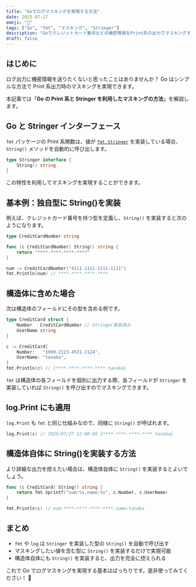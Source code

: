 ```yaml
---
title: "Goでログマスキングを実現する方法"
date: 2025-07-27
emoji: "🔐"
tags: ["Go", "fmt", "マスキング", "Stringer"]
description: "Goでクレジットカード番号などの機密情報をPrint系の出力でマスキングする方法を解説します。"
draft: false
---
```


## はじめに

ログ出力に機密情報を送りたくないと思ったことはありませんか？
Go はシンプルな方法で Print 系出力時のマスキングを実現できます。

本記事では「**Go の Print 系と Stringer を利用したマスキングの方法**」を解説します。

## Go と Stringer インターフェース

`fmt` パッケージの Print 系関数は、値が [`fmt.Stringer`](https://pkg.go.dev/fmt#Stringer) を実装している場合、`String()` メソッドを自動的に呼び出します。

```go
type Stringer interface {
    String() string
}
```

この特性を利用してマスキングを実現することができます。

## 基本例：独自型に String()を実装

例えば、クレジットカード番号を持つ型を定義し、`String()` を実装すると次のようになります。

```go
type CreditCardNumber string

func (c CreditCardNumber) String() string {
    return "****-****-****-****"
}
```

```go
num := CreditCardNumber("4111-1111-1111-1111")
fmt.Println(num) // ****-****-****-****
```

## 構造体に含めた場合

次は構造体のフィールドにその型を含める例です。

```go
type CreditCard struct {
    Number   CreditCardNumber // Stringer実装済み
    UserName string
}

c := CreditCard{
    Number:   "1999-2123-4531-1124",
    UserName: "tanaka",
}
fmt.Println(c) // {****-****-****-**** tanaka}
```

`fmt` は構造体の各フィールドを個別に出力する際、各フィールドが `Stringer` を実装していれば `String()` を呼び出すのでマスキングできます。

## log.Print にも適用

`log.Print` も `fmt` と同じ仕組みなので、同様に `String()` が呼ばれます。

```go
log.Print(c) // 2025/07/27 12:00:00 {****-****-****-**** tanaka}
```

## 構造体自体に String()を実装する方法

より詳細な出力を控えたい場合は、構造体自体に `String()` を実装するとよいでしょう。

```go
func (c CreditCard) String() string {
    return fmt.Sprintf("num:%s,name:%s", c.Number, c.UserName)
}

fmt.Println(c) // num:****-****-****-****,name:tanaka
```

## まとめ

- `fmt` や `log` は `Stringer` を実装した型の `String()` を自動で呼び出す
- マスキングしたい値を含む型に `String()` を実装するだけで実現可能
- 構造体自体にも `String()` を実装すると、出力を完全に控えられる

これで Go でログマスキングを実現する基本はばっちりです。是非使ってみてください！ 🚀
